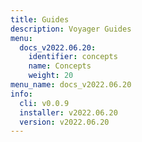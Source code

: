 ```yaml
---
title: Guides
description: Voyager Guides
menu:
  docs_v2022.06.20:
    identifier: concepts
    name: Concepts
    weight: 20
menu_name: docs_v2022.06.20
info:
  cli: v0.0.9
  installer: v2022.06.20
  version: v2022.06.20
---
```


